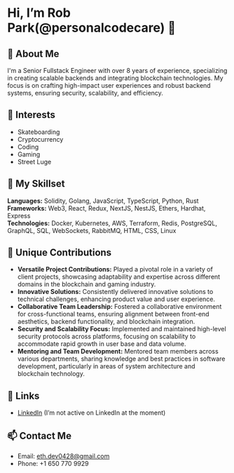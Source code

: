 # Hi, I’m Rob Park(@personalcodecare) 👋

## 🚀 About Me

I'm a Senior Fullstack Engineer with over 8 years of experience, specializing in creating scalable backends and integrating blockchain technologies. My focus is on crafting high-impact user experiences and robust backend systems, ensuring security, scalability, and efficiency.

## 👀 Interests

- Skateboarding
- Cryptocurrency
- Coding
- Gaming
- Street Luge

## 🔨 My Skillset

**Languages:** Solidity, Golang, JavaScript, TypeScript, Python, Rust  
**Frameworks:** Web3, React, Redux, NextJS, NestJS, Ethers, Hardhat, Express  
**Technologies:** Docker, Kubernetes, AWS, Terraform, Redis, PostgreSQL, GraphQL, SQL, WebSockets, RabbitMQ, HTML, CSS, Linux

## 🌟 Unique Contributions

- **Versatile Project Contributions:** Played a pivotal role in a variety of client projects, showcasing adaptability and expertise across different domains in the blockchain and gaming industry.
- **Innovative Solutions:** Consistently delivered innovative solutions to technical challenges, enhancing product value and user experience.
- **Collaborative Team Leadership:** Fostered a collaborative environment for cross-functional teams, ensuring alignment between front-end aesthetics, backend functionality, and blockchain integration.
- **Security and Scalability Focus:** Implemented and maintained high-level security protocols across platforms, focusing on scalability to accommodate rapid growth in user base and data volume.
- **Mentoring and Team Development:** Mentored team members across various departments, sharing knowledge and best practices in software development, particularly in areas of system architecture and blockchain technology.

## 🔗 Links

- [LinkedIn](https://www.linkedin.com/in/gene-robpark/) (I’m not active on LinkedIn at the moment)

## 📫 Contact Me

- Email: [eth.dev0428@gmail.com](mailto:eth.dev0428@gmail.com)
- Phone: +1 650 770 9929
